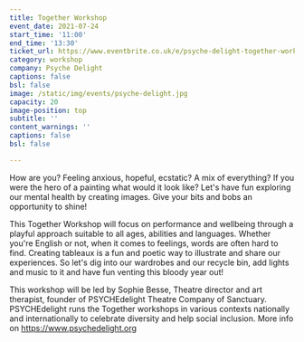 ```yaml
---
title: Together Workshop
event_date: 2021-07-24
start_time: '11:00'
end_time: '13:30'
ticket_url: https://www.eventbrite.co.uk/e/psyche-delight-together-workshop-tickets-161284539399
category: workshop
company: Psyche Delight
captions: false
bsl: false
image: /static/img/events/psyche-delight.jpg
capacity: 20
image-position: top
subtitle: ''
content_warnings: ''
captions: false
bsl: false

---
```

How are you? Feeling anxious, hopeful, ecstatic? A mix of everything? If you were the hero of a painting what would it look like? Let's have fun exploring our mental health by creating images. Give your bits and bobs an opportunity to shine!

This Together Workshop will focus on performance and wellbeing through a playful approach suitable to all ages, abilities and languages. 
Whether you're English or not, when it comes to feelings, words are often hard to find. Creating tableaux is a fun and poetic way to illustrate and share our experiences. So let's dig into our wardrobes and our recycle bin, add lights and music to it and have fun venting this bloody year out!

This workshop will be led by Sophie Besse, Theatre director and art therapist, founder of PSYCHEdelight Theatre Company of Sanctuary.  PSYCHEdelight runs the Together workshops in various contexts nationally and internationally to celebrate diversity and help social inclusion.
More info on <https://www.psychedelight.org>